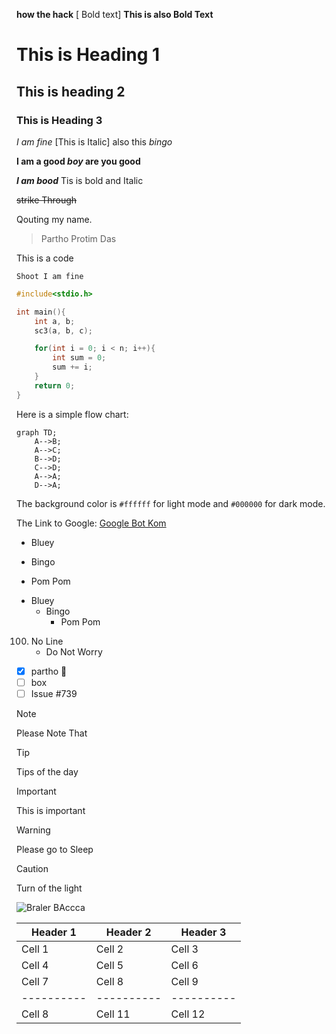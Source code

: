 

**how the hack** [ Bold text] __This is also Bold Text__

# This is Heading 1
## This is heading 2
### This is Heading 3

_I am fine_ [This is Italic] also this *bingo*

**I am a good _boy_ are you good**

**_I am bood_** Tis is bold and Italic

~~strike Through~~


Qouting my name.
> Partho Protim Das

This is a code

`Shoot I am fine`
```cpp
#include<stdio.h>

int main(){
    int a, b;
    sc3(a, b, c);

    for(int i = 0; i < n; i++){
        int sum = 0;
        sum += i;
    }
    return 0;
}
```

Here is a simple flow chart:

```mermaid
graph TD;
    A-->B;
    A-->C;
    B-->D;
    C-->D;
    A-->A;
    D-->A;
```


The background color is `#ffffff` for light mode and `#000000` for dark mode.

The Link to Google: [Google Bot Kom](https://google.com)


* Bluey
- Bingo
+ Pom Pom

* Bluey
  * Bingo
    * Pom Pom

100. No Line
     * Do Not Worry

- [x] partho :tada:
- [ ] box
- [ ] Issue #739

> [!NOTE]
> Please Note That


> [!TIP]
> Tips of the day

> [!IMPORTANT]
> This is important

> [!WARNING]
> Please go to Sleep

> [!CAUTION]
> Turn of the light


![Braler BAccca](image-1.png)

| Header 1 | Header 2 | Header 3 |
|----------|----------|----------|
| Cell 1   | Cell 2   | Cell 3   |
| Cell 4   | Cell 5   | Cell 6   |
| Cell 7   | Cell 8   | Cell 9   |
|----------|----------|----------|
| Cell 8   | Cell 11  | Cell 12  | 


